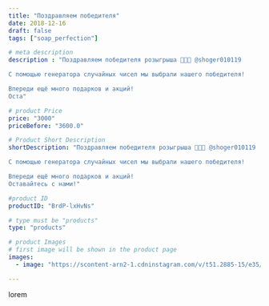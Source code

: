 ```yaml
---
title: "Поздравляем победителя"
date: 2018-12-16
draft: false
tags: ["soap_perfection"]

# meta description
description : "Поздравляем победителя розыгрыша 🎉🎉🎉 @shoger010119

С помощью генератора случайных чисел мы выбрали нашего победителя!

Впереди ещё много подарков и акций!
Оста"

# product Price
price: "3000"
priceBefore: "3600.0"

# Product Short Description
shortDescription: "Поздравляем победителя розыгрыша 🎉🎉🎉 @shoger010119

С помощью генератора случайных чисел мы выбрали нашего победителя!

Впереди ещё много подарков и акций!
Оставайтесь с нами!"

#product ID
productID: "BrdP-lxHvNs"

# type must be "products"
type: "products"

# product Images
# first image will be shown in the product page
images:
  - image: "https://scontent-arn2-1.cdninstagram.com/v/t51.2885-15/e35/47582287_222542415325162_7818689249637027789_n.jpg?se=7&tp=1&_nc_ht=scontent-arn2-1.cdninstagram.com&_nc_cat=110&_nc_ohc=OO6Gw0noSQUAX_eKGIC&ccb=7-4&oh=f9485622c3ef2ca75e4d30f5862d4138&oe=60835BA1&ig_cache_key=MTkzNTc3MzY4NjY5Njk2NDk3Mg%3D%3D.2-ccb7-4"

---
```

lorem
